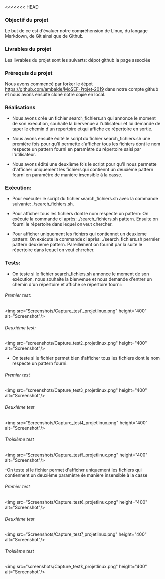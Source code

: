 <<<<<<< HEAD
### Objectif du projet

Le but de ce est d'évaluer notre compréhension de Linux, du langage Markdown, de Git ainsi que de Github.

### Livrables du projet

Les livrables du projet sont les suivants:
dépot github
la page associée

### Prérequis du projet

Nous avons commencé par forker le dépot https://github.com/ambalde/MoSEF-Projet-2019 dans notre compte github et nous avons ensuite cloné notre copie en local.

### Réalisations

- Nous avons crée un fichier search_fichiers.sh qui annonce le moment de son execution, souhaite la bienvenue à l'utilisateur et lui demande de taper le chemin d'un repertoire et qui affiche ce répertoire en sortie.
 
- Nous avons ensuite édité le script du fichier search_fichiers.sh une première fois pour qu'il permette d'afficher tous les fichiers dont le nom respecte un pattern fourni en paramètre du répertoire saisi par l'utilisateur.

- Nous avons édité une deuxième fois le script pour qu'il nous permette d'afficher uniquement les fichiers qui contiennt un deuxième pattern fourni en paramètre de manière insensible à la casse.

### Exécution:

- Pour exécuter le script du fichier search_fichiers.sh avec la commande suivante: ./search_fichiers.sh.

- Pour afficher tous les fichiers dont le nom respecte un pattern:
On exécute la commande ci après: ./search_fichiers.sh pattern. Ensuite on fourni le répertoire dans lequel on veut chercher.

- Pour afficher uniquement les fichiers qui contiennet un deuxieme pattern:
On exécute la commande ci après: ./search_fichiers.sh permier pattern deuxieme pattern. Pareillement on fournit par la suite le répertoire dans lequel on veut chercher. 

### Tests:

- On teste si le fichier search_fichiers.sh annonce le moment de son exécution, nous souhaite la bienvenue et nous demande d'entrer un chemin d'un répertoire et affiche ce répertoire fourni:

###### Premier test:

<img src=“Screenshots/Capture_test1_projetlinux.png" height="400" alt="Screenshot"/>

###### Deuxième test:

<img src=“screenshots/Capture_test2_projetlinux.png" height="400" alt="Screenshot"/>

- On teste si le fichier permet bien d'afficher tous les fichiers dont le nom respecte un pattern fourni:

###### Premier test

<img src=“screenshots/Capture_test3_projetlinux.png" height="400" alt="Screenshot"/>

###### Deuxième test

<img src=“Screenshots/Capture_test4_projetlinux.png" height="400" alt="Screenshot"/>

###### Troisième test

<img src=“Screenshots/Capture_test5_projetlinux.png" height="400" alt="Screenshot"/>

-On teste si le fichier permet d'afficher uniquement les fichiers qui contiennent un deuxième paramètre de manière insensible à la casse

###### Premier test

<img src=“Screenshots/Capture_test6_projetlinux.png" height="400" alt="Screenshot"/>

###### Deuxième test

<img src=“Screenshots/Capture_test7_projetlinux.png" height="400" alt="Screenshot"/>

###### Troisième test

<img src=“screenshots/Capture_test8_projetlinux.png" height="400" alt="Screenshot"/>

